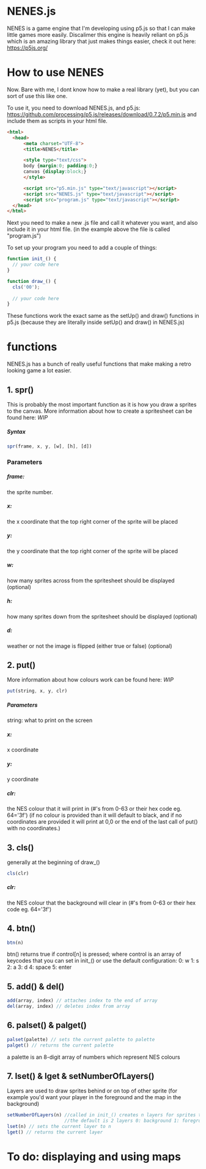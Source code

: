 # NENES.js

NENES is a game engine that I'm developing using p5.js so that I can make little games more easily.
Discalimer this engine is heavily reliant on p5.js which is an amazing library that just makes things easier, check it out here: https://p5js.org/

# How to use NENES

Now. Bare with me, I dont know how to make a real library (yet), but you can sort of use this like one.

To use it, you need to download NENES.js, and p5.js: https://github.com/processing/p5.js/releases/download/0.7.2/p5.min.js
and include them as scripts in your html file.
```html
<html>
  <head>
      <meta charset="UTF-8">
      <title>NENES</title>

      <style type="text/css">
      body {margin:0; padding:0;}
      canvas {display:block;}
      </style>

      <script src="p5.min.js" type="text/javascript"></script>
      <script src="NENES.js" type="text/javascript"></script>
      <script src="program.js" type="text/javascript"></script>
  </head>
</html>
```

Next you need to make a new .js file and call it whatever you want, and also include it in your html file.
(in the example above the file is called "program.js")

To set up your program you need to add a couple of things:
```javascript
function init_() {
  // your code here
}

function draw_() {
  cls('00');
  
  // your code here
}
```
These functions work the exact same as the setUp() and draw() functions in p5.js
(because they are literally inside setUp() and draw() in NENES.js)

# functions

NENES.js has a bunch of really useful functions that make making a retro looking game a lot easier.

## 1. spr()

This is probably the most important function as it is how you draw a sprites to the canvas.
More information about how to create a spritesheet can be found here: *WIP*

##### Syntax
```javascript
spr(frame, x, y, [w], [h], [d])
```
### Parameters
##### frame: 
  the sprite number.
##### x: 
  the x coordinate that the top right corner of the sprite will be placed
##### y: 
  the y coordinate that the top right corner of the sprite will be placed
##### w:
  how many sprites across from the spritesheet should be displayed (optional)
##### h:
  how many sprites down from the spritesheet should be displayed (optional)
##### d:
  weather or not the image is flipped (either true or false) (optional)

## 2. put()

More information about how colours work can be found here: *WIP*

```javascript
put(string, x, y, clr)
```
##### Parameters
  string: what to print on the screen
##### x:
  x coordinate
##### y:
  y coordinate
##### clr: 
  the NES colour that it will print in (#'s from 0-63 or their hex code eg. 64='3f')
(if no colour is provided than it will default to black, and if no coordinates are provided it will print at 0,0 or the end of the last call of put() with no coordinates.)

## 3. cls()

generally at the beginning of draw_()

```javascript
cls(clr)
```
##### clr:
  the NES colour that the background will clear in (#'s from 0-63 or their hex code eg. 64='3f')

## 4. btn()

```javascript
btn(n)
```

btn() returns true if control[n] is pressed; where control is an array of keycodes that you can set in init_()
or use the default configuration:
  0: w 1: s 2: a 3: d 4: space 5: enter

## 5. add() & del()
```javascript
add(array, index) // attaches index to the end of array
del(array, index) // deletes index from array
```

## 6. palset() & palget()
```javascript
palset(palette) // sets the current palette to palette
palget() // returns the current palette
```

a palette is an 8-digit array of numbers which represent NES colours

## 7. lset() & lget & setNumberOfLayers()
Layers are used to draw sprites behind or on top of other sprite 
(for example you'd want your player in the foreground and the map in the background)

```javascript
setNumberOfLayers(n) //called in init_() creates n layers for sprites to be drawn on
                     //the default is 2 layers 0: background 1: foreground
lset(n) // sets the current layer to n
lget() // returns the current layer
```

# To do: displaying and using maps
